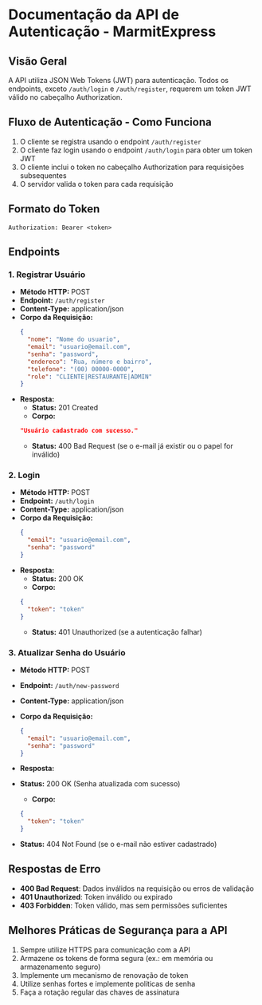 # Documentação da API de Autenticação - MarmitExpress


## Visão Geral  
A API utiliza JSON Web Tokens (JWT) para autenticação. Todos os endpoints, exceto `/auth/login` e `/auth/register`, requerem um token JWT válido no cabeçalho Authorization.  

## Fluxo de Autenticação - Como Funciona

1. O cliente se registra usando o endpoint `/auth/register`  
2. O cliente faz login usando o endpoint `/auth/login` para obter um token JWT  
3. O cliente inclui o token no cabeçalho Authorization para requisições subsequentes  
4. O servidor valida o token para cada requisição  

## Formato do Token  
`Authorization: Bearer <token>`  

## Endpoints  

### 1. Registrar Usuário  
- **Método HTTP:** POST  
- **Endpoint:** `/auth/register`  
- **Content-Type:** application/json  
- **Corpo da Requisição:**  
  ```json
  {
    "nome": "Nome do usuario",
    "email": "usuario@email.com",
    "senha": "password",
    "endereco": "Rua, número e bairro",
    "telefone": "(00) 00000-0000",
    "role": "CLIENTE|RESTAURANTE|ADMIN"
  }
  ```  
- **Resposta:**  
  - **Status:** 201 Created  
  - **Corpo:**  
  ```json
  "Usuário cadastrado com sucesso."
  ```  
  - **Status:** 400 Bad Request (se o e-mail já existir ou o papel for inválido)  

### 2. Login  
- **Método HTTP:** POST  
- **Endpoint:** `/auth/login`  
- **Content-Type:** application/json  
- **Corpo da Requisição:**  
  ```json
  {
    "email": "usuario@email.com",
    "senha": "password"
  }
  ```  
- **Resposta:**  
  - **Status:** 200 OK  
  - **Corpo:**  
  ```json
  {
    "token": "token"
  }
  ```  
  - **Status:** 401 Unauthorized (se a autenticação falhar)  

### 3. Atualizar Senha do Usuário

- **Método HTTP:** POST  
- **Endpoint:** `/auth/new-password`  
- **Content-Type:** application/json  
- **Corpo da Requisição:**  
  ```json
  {
    "email": "usuario@email.com",
    "senha": "password"
  }
  ```  
- **Resposta:**  
- **Status:** 200 OK (Senha atualizada com sucesso)  

  - **Corpo:**  
  ```json
  {
    "token": "token"
  }
  ```  
- **Status:** 404 Not Found (se o e-mail não estiver cadastrado)  


## Respostas de Erro  
- **400 Bad Request**: Dados inválidos na requisição ou erros de validação  
- **401 Unauthorized**: Token inválido ou expirado  
- **403 Forbidden**: Token válido, mas sem permissões suficientes  

## Melhores Práticas de Segurança para a API

1. Sempre utilize HTTPS para comunicação com a API  
2. Armazene os tokens de forma segura (ex.: em memória ou armazenamento seguro)  
3. Implemente um mecanismo de renovação de token  
4. Utilize senhas fortes e implemente políticas de senha  
5. Faça a rotação regular das chaves de assinatura
